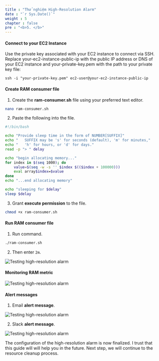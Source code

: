 ```yaml
---
title : "Thử nghiệm High-Resolution Alarm"
date : "`r Sys.Date()`"
weight : 5
chapter : false
pre : "<b>5. </b>"
---
```


#### Connect to your EC2 Instance

Use the private key associated with your EC2 instance to connect via SSH. Replace your-ec2-instance-public-ip with the public IP address or DNS of your EC2 instance and your-private-key.pem with the path to your private key file:

```
ssh -i "your-private-key.pem" ec2-user@your-ec2-instance-public-ip
```

#### Create RAM consumer file

1. Create the **ram-consumer.sh** file using your preferred text editor.

```bash
nano ram-consumer.sh
```

2. Paste the following into the file.

```bash
#!/bin/bash

echo "Provide sleep time in the form of NUMBER[SUFFIX]"
echo "   SUFFIX may be 's' for seconds (default), 'm' for minutes,"
echo "   'h' for hours, or 'd' for days."
read -p "> " delay

echo "begin allocating memory..."
for index in $(seq 1000); do
    value=$(seq -w -s '' $index $(($index + 100000)))
    eval array$index=$value
done
echo "...end allocating memory"

echo "sleeping for $delay"
sleep $delay
```

3. Grant **execute permission** to the file.

```bash 
chmod +x ram-consumer.sh
```

#### Run RAM consumer file

1. Run command.

```bash 
./ram-consumer.sh
```

2. Then enter `2m`.

![Testing high-resolution alarm](/images/5-testing-high-resolution-alarm/001-testing-high-resolution-alarm.png)

#### Monitoring RAM metric

![Testing high-resolution alarm](/images/5-testing-high-resolution-alarm/002-testing-high-resolution-alarm.png)

#### Alert messages

1. Email **alert message**.

![Testing high-resolution alarm](/images/5-testing-high-resolution-alarm/003-testing-high-resolution-alarm.png)

2. Slack **alert message**.

![Testing high-resolution alarm](/images/5-testing-high-resolution-alarm/004-testing-high-resolution-alarm.png)

The configuration of the high-resolution alarm is now finalized. I trust that this guide will will help you in the future.
Next step, we will continue to the resource cleanup process.